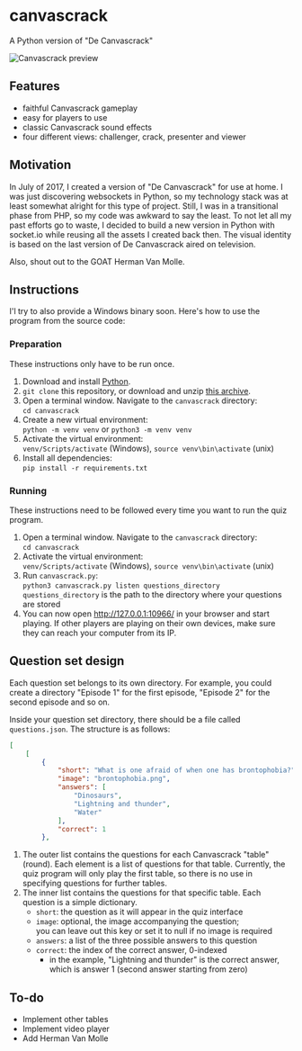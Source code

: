 # canvascrack
A Python version of "De Canvascrack"

![Canvascrack preview](https://user-images.githubusercontent.com/84721952/210135968-4b5499e4-3a54-4654-9851-87b6517ad788.png)

## Features

- faithful Canvascrack gameplay
- easy for players to use
- classic Canvascrack sound effects
- four different views: challenger, crack, presenter and viewer

## Motivation

In July of 2017, I created a version of "De Canvascrack" for use at home. I was just discovering websockets in Python, so my technology stack was at least somewhat alright for this type of project. Still, I was in a transitional phase from PHP, so my code was awkward to say the least. To not let all my past efforts go to waste, I decided to build a new version in Python with socket.io while reusing all the assets I created back then. The visual identity is based on the last version of De Canvascrack aired on television.

Also, shout out to the GOAT Herman Van Molle.

## Instructions

I'l try to also provide a Windows binary soon. Here's how to use the program from the source code:

### Preparation

These instructions only have to be run once.

1. Download and install [Python](https://www.python.org/).
2. `git clone` this repository, or download and unzip [this archive](https://github.com/AntheSevenants/canvascrack/archive/refs/heads/main.zip).
3. Open a terminal window. Navigate to the `canvascrack` directory:  
    `cd canvascrack`
4. Create a new virtual environment:  
    `python -m venv venv` or `python3 -m venv venv`
5. Activate the virtual environment:  
    `venv/Scripts/activate` (Windows), `source venv\bin\activate` (unix)
6. Install all dependencies:  
    `pip install -r requirements.txt`

### Running

These instructions need to be followed every time you want to run the quiz program.

1. Open a terminal window. Navigate to the `canvascrack` directory:  
    `cd canvascrack`
2. Activate the virtual environment:  
    `venv/Scripts/activate` (Windows), `source venv\bin\activate` (unix)
3. Run `canvascrack.py`:  
    `python3 canvascrack.py listen questions_directory`  
    `questions_directory` is the path to the directory where your questions are stored
4. You can now open http://127.0.0.1:10966/ in your browser and start playing. If other players are playing on their own devices, make sure they can reach your computer from its IP.

## Question set design

Each question set belongs to its own directory. For example, you could create a directory "Episode 1" for the first episode, "Episode 2" for the second episode and so on.

Inside your question set directory, there should be a file called `questions.json`. The structure is as follows:

```json
[
	[
		{
			"short": "What is one afraid of when one has brontophobia?",
			"image": "brontophobia.png",
			"answers": [
				"Dinosaurs",
				"Lightning and thunder",
				"Water"
			],
			"correct": 1
		},
```

1. The outer list contains the questions for each Canvascrack "table" (round). Each element is a list of questions for that table. Currently, the quiz program will only play the first table, so there is no use in specifying questions for further tables.
2. The inner list contains the questions for that specific table. Each question is a simple dictionary.
    - `short`: the question as it will appear in the quiz interface
    - `image`: optional, the image accompanying the question;  
            you can leave out this key or set it to null if no image is required
    - `answers`: a list of the three possible answers to this question
    - `correct`: the index of the correct answer, 0-indexed
        - in the example, "Lightning and thunder" is the correct answer, which is answer 1 (second answer starting from zero)

## To-do

* Implement other tables
* Implement video player
* Add Herman Van Molle